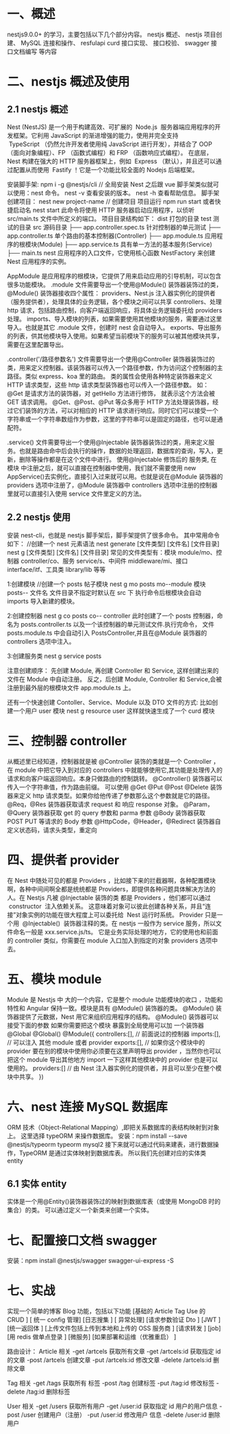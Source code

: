# 一、概述

nestjs9.0.0+ 的学习，主要包括以下几个部分内容。
nestjs 概述、
nestjs 项目创建、
MySQL 连接和操作、
resfulapi curd 接口实现、
接口校验、
swagger 接口文档编写
等内容

# 二、nestjs 概述及使用

## 2.1 nestjs 概述

Nest (NestJS) 是一个用于构建高效、可扩展的  Node.js  服务器端应用程序的开发框架。它利用 JavaScript 的渐进增强的能力，使用并完全支持  TypeScript （仍然允许开发者使用纯 JavaScript 进行开发），并结合了 OOP （面向对象编程）、FP （函数式编程）和 FRP （函数响应式编程）。
在底层，Nest 构建在强大的 HTTP 服务器框架上，例如  Express （默认），并且还可以通过配置从而使用  Fastify ！它是一个功能比较全面的 Nodejs 后端框架。

安装脚手架:
npm i -g @nestjs/cli // 全局安装 Nest
之后跟 vue 脚手架类似就可以使用：nest 命令。
nest -v 查看安装的版本。
nest -h 查看帮助信息。
脚手架创建项目：
nest new project-name // 创建项目
项目运行
npm run start 或者快捷启动名 nest start
此命令将使用 HTTP 服务器启动应用程序，以侦听 src/main.ts 文件中所定义的端口。
项目目录结构如下：
dist 打包的目录
test 测试的目录
src 源码目录
├── app.controller.spec.ts 针对控制器的单元测试
├── app.controller.ts 单个路由的基本控制器(Controller)
├── app.module.ts 应用程序的根模块(Module)
├── app.service.ts 具有单一方法的基本服务(Service)
├── main.ts nest 应用程序的入口文件，它使用核心函数 NestFactory 来创建 Nest 应用程序的实例。

AppModule 是应用程序的根模块，它提供了用来启动应用的引导机制，可以包含很多功能模块。
.module 文件需要导出一个使用@Module() 装饰器装饰过的类，
@Module() 装饰器接收四个属性：
providers、Nest.js 注入器实例化的提供者（服务提供者），处理具体的业务逻辑，各个模块之间可以共享
controllers、处理 http 请求，包括路由控制，向客户端返回响应，将具体业务逻辑委托给 providers 处理。
imports、导入模块的列表，如果需要使用其他模块的服务，需要通过这里导入。也就是其它 .module 文件，创建时 nest 会自动导入。
exports、导出服务的列表，供其他模块导入使用。如果希望当前模块下的服务可以被其他模块共享，需要在这里配置导出。

.controller('/路径参数名') 文件需要导出一个使用@Controller 装饰器装饰过的类，用来定义控制器。该装饰器可以传入一个路径参数，作为访问这个控制器的主路径。类似 express、koa 里的路由。
类的属性会使用各种特定装饰器来定义 HTTP 请求类型，这些 http 请求类型装饰器也可以传入一个路径参数。
如：@Get 是请求方法的装饰器，对 getHello 方法进行修饰， 就表示这个方法会被 GET 请求调用。
@Get、@Post、@Put 等众多用于 HTTP 方法处理装饰器，经过它们装饰的方法，可以对相应的 HTTP 请求进行响应。同时它们可以接受一个字符串或一个字符串数组作为参数，这里的字符串可以是固定的路径，也可以是通配符。

.service() 文件需要导出一个使用@Injectable 装饰器装饰过的类，用来定义服务。也就是路由命中后会执行的操作，数据的处理返回，数据库的查询，写入，更新，删除等操作都是在这个文件中进行。
使用@Injectable 修饰后的 服务类, 在 模块 中注册之后，就可以直接在控制器中使用，我们就不需要使用 new AppService()去实例化，直接引入过来就可以用。也就是说在@Module 装饰器的 providers 选项中注册了，@Module 装饰器中 controllers 选项中注册的控制器里就可以直接引入使用 service 文件里定义的方法。

## 2.2 nestjs 使用

安装 nest-cli，也就是 nestjs 脚手架后，脚手架提供了很多命令。
其中常用命令如下：
//创建一个 nest 元素语法
nest generate [文件类型] [文件名] [文件目录]
nest g [文件类型] [文件名] [文件目录]
常见的文件类型有：模块 module/mo、控制器 controller/co、服务 service/s、中间件 middleware/mi、接口 interface/itf、工具类 library/lib 等等

1:创建模块
//创建一个 posts 帖子模块
nest g mo posts
mo--module 模块
posts-- 文件名
文件目录不指定时默认在 src 下
执行命令后根模块会自动 imports 导入新建的模块。

2:创建控制器
nest g co posts
co-- controller
此时创建了一个 posts 控制器，命名为 posts.controller.ts 以及一个该控制器的单元测试文件.执行完命令， 文件 posts.module.ts 中会自动引入 PostsController,并且在@Module 装饰器的 controllers 选项中注入。

3:创建服务类
nest g service posts

注意创建顺序： 先创建 Module, 再创建 Controller 和 Service, 这样创建出来的文件在 Module 中自动注册。
反之，后创建 Module, Controller 和 Service,会被注册到最外层的根模块文件 app.module.ts 上。

还有一个快速创建 Contoller、Service、Module 以及 DTO 文件的方式:
比如创建一个用户 user 模块
nest g resource user
这样就快速生成了一个 curd 模块

# 三、控制器 controller

从概述里已经知道，控制器就是被 @Controller 装饰的类就是一个 Controller ，在 module 中把它导入到对应的 controllers 中就能够使用它,其功能是处理传入的请求和向客户端返回响应。本身只做路由的控制跳转。
@Controller() 装饰器可以传入一个字符串值，作为路由前缀。
可以使用 @Get @Put @Post @Delete 装饰器来定义 http 请求类型。如果你给他传递了参数那么这个参数就是它的路径。
@Req，@Res 装饰器获取请求 request 和 响应 response 对象。
@Param，@Query 装饰器获取 get 的 query 参数和 parma 参数
@Body 装饰器获取 POST PUT 等请求的 Body 参数
@HttpCode，@Header，@Redirect 装饰器自定义状态码，请求头类型，重定向

# 四、提供者 provider

在 Nest 中随处可见的都是 Providers ，比如接下来的拦截器啊，各种配置模块啊，各种中间间啊全都是统统都是 Providers，即提供各种问题具体解决方法的人。在 Nestjs 凡被 @Injectable 装饰的类 都是 Providers ，他们都可以通过  constructor  注入依赖关系。 这意味着对象可以彼此创建各种关系，并且“连接”对象实例的功能在很大程度上可以委托给  Nest 运行时系统。 Provider 只是一个用  @Injectable()  装饰器注释的类。在 nestjs 一般作为 service 服务，所以文件命名一般是 xxx.service.js/ts。
它是业务实际处理的地方，它的使用也和前面 的 controller 类似，你需要在 module 入口加入到指定的对象 providers 选项中去。

# 五、模块 module

Module 是 Nestjs 中 大的一个内容，它是整个 module 功能模块的收口 ，功能和特性和 Angular 保持一致。模块是具有 @Module() 装饰器的类。 @Module() 装饰器提供了元数据，Nest 用它来组织应用程序的结构。
@Module() 装饰器可以接受下面的参数
如果你需要把这个模块 暴露到全局使用可以加 一个装饰器 @Global
@Global()
@Module({
controllers:[], // 前面说过的控制器
imports:[], // 可以注入 其他 module 或者 provider
exports:[], // 如果你这个模块中的 provider 要在别的模块中使用你必须要在这里声明导出 provider ，当然你也可以把这个 module 导出其他地方 import 一下这样其他模块中的 provider 也是可以使用的。
providers:[] // 由 Nest 注入器实例化的提供者，并且可以至少在整个模块中共享。
})

# 六、nest 连接 MySQL 数据库

ORM 技术（Object-Relational Mapping）,即把关系数据库的表结构映射到对象上。
这里选择 typeORM 来操作数据库。
安装：npm install --save @nestjs/typeorm typeorm mysql2
接下来就可以通过代码来建表，进行数据操作，TypeORM 是通过实体映射到数据库表。
所以我们先创建对应的实体类 entity

## 6.1 实体 entity

实体是一个用@Entity()装饰器装饰过的映射到数据库表（或使用 MongoDB 时的集合）的类。
可以通过定义一个新类来创建一个实体。

# 七、配置接口文档 swagger

安装：npm install @nestjs/swagger swagger-ui-express -S

# 七、实战

实现一个简单的博客 Blog 功能，包括以下功能
[基础的 Article Tag Use 的 CRUD ]
[ 统一 config 管理]
[日志搜集 ]
[ 异常处理]
[请求参数验证 Dto ]
[JWT ]
[统一返回体 ]
[上传文件包括上传到本地和上传的 OSS 服务商 ]
[请求转发 ]
[job]
[用 redis 做单点登录 ]
[微服务]
[如果部署和运维（优雅重启） ]

路由设计：
Article 相关
-get /artcels 获取所有文章
-get /artcels:id 获取指定 id 的文章
-post /artcels 创建文章
-put /artcels:id 修改文章
-delete /artcels:id 删除文章

Tag 相关
-get /tags 获取所有 标签
-post /tag 创建标签
-put /tag:id 修改标签
-delete /tag:id 删除标签

User 相关
-get /users 获取所有用户
-get /user:id 获取指定 id 用户的用户信息
-post /user 创建用户（注册）
-put /user:id 修改用户 信息
-delete /user:id 删除用户
